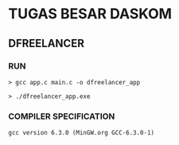 # TUGAS BESAR DASKOM

## DFREELANCER

### RUN
``> gcc app.c main.c -o dfreelancer_app``

``> ./dfreelancer_app.exe``

### COMPILER SPECIFICATION
``gcc version 6.3.0 (MinGW.org GCC-6.3.0-1)``


